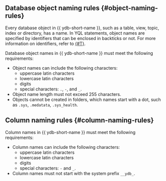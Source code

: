 ## Database object naming rules {#object-naming-rules}

Every database object in {{ ydb-short-name }}, such as a table, view, topic, index or directory, has a name. In YQL statements, object names are specified by identifiers that can be enclosed in backticks or not. For more information on identifiers, refer to [{#T}](../../../yql/reference/syntax/lexer.md#keywords-and-ids).

Database object names in {{ ydb-short-name }} must meet the following requirements:

- Object names can include the following characters:
    - uppercase latin characters
    - lowercase latin characters
    - digits
    - special characters: `.`, `-`, and `_`.
- Object name length must not exceed 255 characters.
- Objects cannot be created in folders, which names start with a dot, such as `.sys`, `.medatata`, `.sys_health`.

## Column naming rules {#column-naming-rules}

Column names in {{ ydb-short-name }} must meet the following requirements:

- Column names can include the following characters:
    - uppercase latin characters
    - lowercase latin characters
    - digits
    - special characters: `-` and `_`.
- Column names must not start with the system prefix `__ydb_`.
